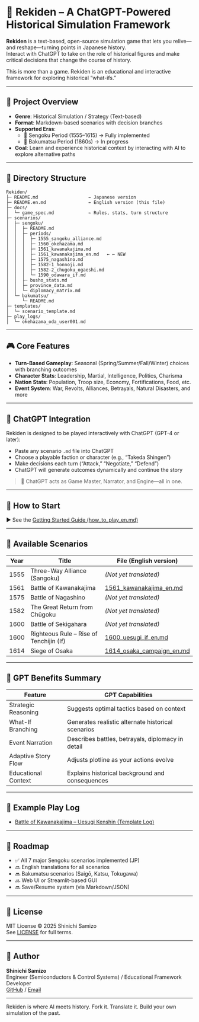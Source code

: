 # 🏯 Rekiden – A ChatGPT-Powered Historical Simulation Framework

**Rekiden** is a text-based, open-source simulation game that lets you relive—and reshape—turning points in Japanese history.  
Interact with ChatGPT to take on the role of historical figures and make critical decisions that change the course of history.

This is more than a game. Rekiden is an educational and interactive framework for exploring historical “what-ifs.”

---

## 🎯 Project Overview

- **Genre**: Historical Simulation / Strategy (Text-based)
- **Format**: Markdown-based scenarios with decision branches
- **Supported Eras**:
  - 🏯 Sengoku Period (1555–1615) → Fully implemented
  - 🎌 Bakumatsu Period (1860s) → In progress
- **Goal**: Learn and experience historical context by interacting with AI to explore alternative paths

---

## 📂 Directory Structure

```
Rekiden/
├─ README.md                   ← Japanese version
├─ README.en.md                ← English version (this file)
├─ docs/
│  └─ game_spec.md             ← Rules, stats, turn structure
├─ scenarios/
│  ├─ sengoku/
│  │  ├─ README.md
│  │  ├─ periods/
│  │  │  ├─ 1555_sangoku_alliance.md
│  │  │  ├─ 1560_okehazama.md
│  │  │  ├─ 1561_kawanakajima.md
│  │  │  ├─ 1561_kawanakajima_en.md   ← ← NEW
│  │  │  ├─ 1575_nagashino.md
│  │  │  ├─ 1582-1_honnoji.md
│  │  │  ├─ 1582-2_chugoku_ogaeshi.md
│  │  │  └─ 1590_odawara_if.md
│  │  ├─ busho_stats.md
│  │  ├─ province_data.md
│  │  └─ diplomacy_matrix.md
│  └─ bakumatsu/
│     └─ README.md
├─ templates/
│  └─ scenario_template.md
├─ play_logs/
│  └─ okehazama_oda_user001.md
```
---

## 🎮 Core Features

- **Turn-Based Gameplay**: Seasonal (Spring/Summer/Fall/Winter) choices with branching outcomes
- **Character Stats**: Leadership, Martial, Intelligence, Politics, Charisma
- **Nation Stats**: Population, Troop size, Economy, Fortifications, Food, etc.
- **Event System**: War, Revolts, Alliances, Betrayals, Natural Disasters, and more

---

## 🤖 ChatGPT Integration

Rekiden is designed to be played interactively with ChatGPT (GPT-4 or later):

- Paste any scenario `.md` file into ChatGPT
- Choose a playable faction or character (e.g., “Takeda Shingen”)
- Make decisions each turn (“Attack,” “Negotiate,” “Defend”)
- ChatGPT will generate outcomes dynamically and continue the story

> 🧠 ChatGPT acts as Game Master, Narrator, and Engine—all in one.

---

## 📘 How to Start

▶︎ See the [Getting Started Guide (how_to_play_en.md)](./docs/how_to_play_en.md)

---

## 📜 Available Scenarios

| Year   | Title                                  | File (English version)                                                  |
|--------|----------------------------------------|-------------------------------------------------------------------------|
| 1555   | Three-Way Alliance (Sangoku)           | *(Not yet translated)*                                                 |
| 1561   | Battle of Kawanakajima                 | [1561_kawanakajima_en.md](./sengoku/periods/1561_kawanakajima_en.md)   |
| 1575   | Battle of Nagashino                    | *(Not yet translated)*                                                 |
| 1582   | The Great Return from Chūgoku          | *(Not yet translated)*                                                 |
| 1600   | Battle of Sekigahara                   | *(Not yet translated)*                                                 |
| 1600   | Righteous Rule – Rise of Tenchijin (If)| [1600_uesugi_if_en.md](./sengoku/periods/1600_uesugi_if_en.md)         |
| 1614   | Siege of Osaka                         | [1614_osaka_campaign_en.md](./sengoku/periods/1614_osaka_campaign_en.md) 

---

## 🧠 GPT Benefits Summary

| Feature               | GPT Capabilities                                    |
|------------------------|----------------------------------------------------|
| Strategic Reasoning    | Suggests optimal tactics based on context          |
| What-If Branching      | Generates realistic alternate historical scenarios |
| Event Narration        | Describes battles, betrayals, diplomacy in detail  |
| Adaptive Story Flow    | Adjusts plotline as your actions evolve            |
| Educational Context    | Explains historical background and consequences    |

---
## 📘 Example Play Log

- [Battle of Kawanakajima – Uesugi Kenshin (Template Log)](templates/1561_kawanakajima_template_en.md)

---

## 🚀 Roadmap

- ✅ All 7 major Sengoku scenarios implemented (JP)
- 🔜 English translations for all scenarios
- 🔜 Bakumatsu scenarios (Saigō, Katsu, Tokugawa)
- 🔜 Web UI or Streamlit-based GUI
- 🔜 Save/Resume system (via Markdown/JSON)

---

## 📜 License

MIT License © 2025 Shinichi Samizo  
See [LICENSE](LICENSE) for full terms.

---

## 👤 Author

**Shinichi Samizo**  
Engineer (Semiconductors & Control Systems) / Educational Framework Developer  
[GitHub](https://github.com/Samizo-AITL) / [Email](mailto:shin3t72@gmail.com)

---

Rekiden is where AI meets history. Fork it. Translate it. Build your own simulation of the past.

